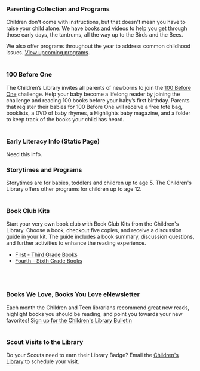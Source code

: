<div class="row margin-bottom-10">

<div class="col-md-6">

### Parenting Collection and Programs
Children don't come with instructions, but that doesn't mean you have to raise your child alone. We have [books and videos](/link-needed "Parenting Books and Videos") to help you get through those early days, the tantrums, all the way up to the Birds and the Bees. 

We also offer programs throughout the year to address common childhood issues. [View upcoming programs](/link-needed "View upcoming parenting programs").
<br />
<br />

### 100 Before One
The Children’s Library invites all parents of newborns to join the [100 Before One](/100-before-one "100 Before One") challenge. Help your baby become a lifelong reader by joining the challenge and reading 100 books before your baby’s first birthday. Parents that register their babies for 100 Before One will receive a free tote bag, booklists, a DVD of baby rhymes, a Highlights baby magazine, and a folder to keep track of the books your child has heard. 
<br />
<br />

### Early Literacy Info (Static Page)
Need this info.

</div>
<div class="col-md-6">

### Storytimes and Programs 
Storytimes are for babies, toddlers and children up to age 5. The Children's Library offers other programs for children up to age 12. 
<br />
<br />

### Book Club Kits 
Start your very own book club with Book Club Kits from the Children's Library. Choose a book, checkout five copies, and receive a discussion guide in your kit. The guide includes a book summary, discussion questions, and further activities to enhance the reading experience. 
* [First - Third Grade Books](/link-needed "First - Third Grade Books")
* [Fourth - Sixth Grade Books](/link-needed "Fourth - Sixth Grade Books")
<br />
<br />

### Books We Love, Books You Love eNewsletter 

Each month the Children and Teen librarians recommend great new reads, highlight books you should be reading, and point you towards your new favorites! [Sign up for the Children's Library Bulletin](/newsletter/subscribe "Sign up for our eNewsletter")
<br />
<br />

### Scout Visits to the Library 
Do your Scouts need to earn their Library Badge? Email the [Children's Library](mailto:childrenslibrary@darienlibrary.org "EMail the Children's Library") to schedule your visit.

</div>
</div>
